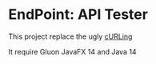 # EndPoint: API Tester
This project replace the ugly [cURLing](https://github.com/alexlegarnd/cURLing)

It require Gluon JavaFX 14 and Java 14
